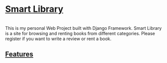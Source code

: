 <u><h1>Smart Library</h1></u><br>
This is my personal Web Project built with Django Framework. Smart Library is a site for browsing and renting books from different categories. Please register if you want to write a review or rent a book.
<u><h2>Features</h2></u><br>

